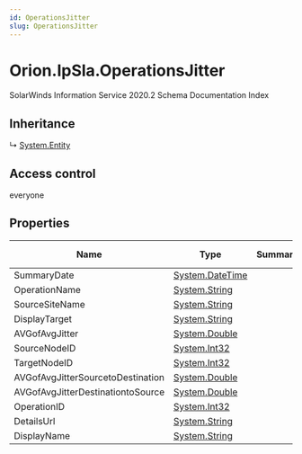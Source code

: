 ```yaml
---
id: OperationsJitter
slug: OperationsJitter
---
```


# Orion.IpSla.OperationsJitter

SolarWinds Information Service 2020.2 Schema Documentation Index

## Inheritance

↳ [System.Entity](./../System/Entity)

## Access control

everyone

## Properties

| Name | Type | Summary | Access Control |
| ------ | ------ | ------ | ------ |
| SummaryDate | [System.DateTime](https://docs.microsoft.com/en-us/dotnet/api/system.datetime) |  | everyone |
| OperationName | [System.String](https://docs.microsoft.com/en-us/dotnet/api/system.string) |  | everyone |
| SourceSiteName | [System.String](https://docs.microsoft.com/en-us/dotnet/api/system.string) |  | everyone |
| DisplayTarget | [System.String](https://docs.microsoft.com/en-us/dotnet/api/system.string) |  | everyone |
| AVGofAvgJitter | [System.Double](https://docs.microsoft.com/en-us/dotnet/api/system.double) |  | everyone |
| SourceNodeID | [System.Int32](https://docs.microsoft.com/en-us/dotnet/api/system.int32) |  | everyone |
| TargetNodeID | [System.Int32](https://docs.microsoft.com/en-us/dotnet/api/system.int32) |  | everyone |
| AVGofAvgJitterSourcetoDestination | [System.Double](https://docs.microsoft.com/en-us/dotnet/api/system.double) |  | everyone |
| AVGofAvgJitterDestinationtoSource | [System.Double](https://docs.microsoft.com/en-us/dotnet/api/system.double) |  | everyone |
| OperationID | [System.Int32](https://docs.microsoft.com/en-us/dotnet/api/system.int32) |  | everyone |
| DetailsUrl | [System.String](https://docs.microsoft.com/en-us/dotnet/api/system.string) |  | everyone |
| DisplayName | [System.String](https://docs.microsoft.com/en-us/dotnet/api/system.string) |  | everyone |


